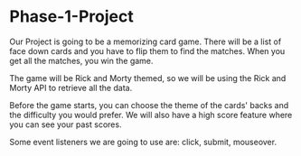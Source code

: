 # Phase-1-Project



Our Project is going to be a memorizing card game. There will be a list of face down cards and you have to flip them to find the matches. When you get all the matches, you win the game.

The game will be Rick and Morty themed, so we will be using the Rick and Morty API to retrieve all the data.

Before the game starts, you can choose the theme of the cards' backs and the difficulty you would prefer. We will also have a high score feature where you can see your past scores.

Some event listeners we are going to use are: click, submit, mouseover.
